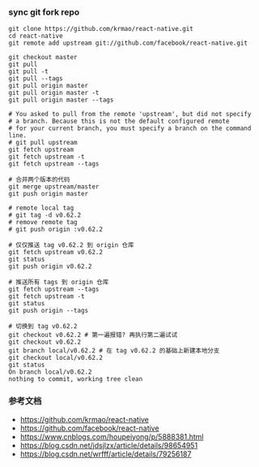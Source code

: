 ### sync git fork repo
```shell script
git clone https://github.com/krmao/react-native.git
cd react-native
git remote add upstream git://github.com/facebook/react-native.git

git checkout master
git pull
git pull -t
git pull --tags
git pull origin master
git pull origin master -t
git pull origin master --tags

# You asked to pull from the remote 'upstream', but did not specify
# a branch. Because this is not the default configured remote
# for your current branch, you must specify a branch on the command line.
# git pull upstream
git fetch upstream
git fetch upstream -t
git fetch upstream --tags

# 合并两个版本的代码
git merge upstream/master
git push origin master

# remote local tag
# git tag -d v0.62.2
# remove remote tag
# git push origin :v0.62.2

# 仅仅推送 tag v0.62.2 到 origin 仓库
git fetch upstream v0.62.2
git status
git push origin v0.62.2

# 推送所有 tags 到 origin 仓库
git fetch upstream --tags
git fetch upstream -t
git status
git push origin --tags

# 切换到 tag v0.62.2
git checkout v0.62.2 # 第一遍报错? 再执行第二遍试试
git checkout v0.62.2
git branch local/v0.62.2 # 在 tag v0.62.2 的基础上新建本地分支
git checkout local/v0.62.2
git status
On branch local/v0.62.2
nothing to commit, working tree clean
```

### 参考文档
* https://github.com/krmao/react-native
* https://github.com/facebook/react-native
* https://www.cnblogs.com/houpeiyong/p/5888381.html
* https://blog.csdn.net/jdsjlzx/article/details/98654951
* https://blog.csdn.net/wrfff/article/details/79256187
